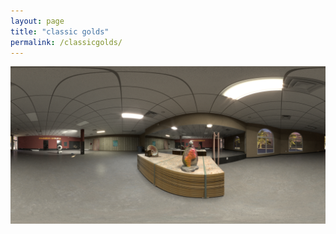 ```yaml
---
layout: page
title: "classic golds"
permalink: /classicgolds/
---
```

<html>
      <img src="./1effectsResult.jpg">
</html>
